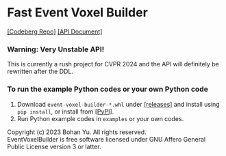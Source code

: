 # Fast Event Voxel Builder
[\[Codeberg Repo\]](https://codeberg.org/ybh1998/EventVoxelBuilder/)
[\[API Document\]](https://ybh1998.codeberg.page/EventVoxelBuilder/)

### Warning: Very Unstable API!
This is currently a rush project for CVPR 2024 and the API will definitely be rewritten after the DDL.

### To run the example Python codes or your own Python code
1. Download `event-voxel-builder-*.whl` under
[\[releases\]](https://codeberg.org/ybh1998/EventVoxelBuilder/releases/) and install using `pip install`, or
install from [\[PyPI\]](https://pypi.org/project/event-voxel-builder/).
2. Run Python example codes in `examples` or your own codes.

Copyright (c) 2023 Bohan Yu. All rights reserved. \
EventVoxelBuilder is free software licensed under GNU Affero General Public License version 3 or latter.
